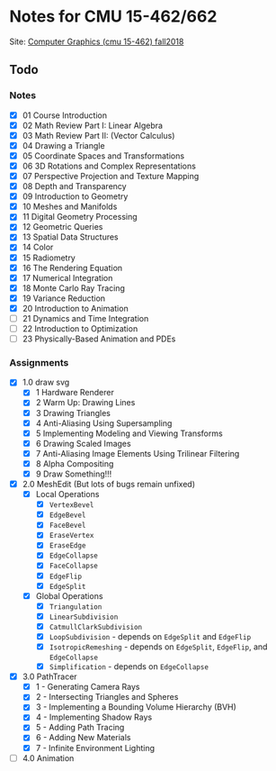 # Notes for CMU 15-462/662

Site: [Computer Graphics (cmu 15-462) fall2018](http://15462.courses.cs.cmu.edu/fall2018/)

## Todo

### Notes

* [x] 01 Course Introduction
* [x] 02 Math Review Part I: Linear Algebra
* [x] 03 Math Review Part II: (Vector Calculus)
* [x] 04 Drawing a Triangle
* [x] 05 Coordinate Spaces and Transformations
* [x] 06 3D Rotations and Complex Representations
* [x] 07 Perspective Projection and Texture Mapping
* [x] 08 Depth and Transparency
* [x] 09 Introduction to Geometry
* [x] 10 Meshes and Manifolds
* [x] 11 Digital Geometry Processing
* [x] 12 Geometric Queries
* [x] 13 Spatial Data Structures
* [x] 14 Color
* [x] 15 Radiometry
* [x] 16 The Rendering Equation
* [x] 17 Numerical Integration
* [x] 18 Monte Carlo Ray Tracing
* [x] 19 Variance Reduction
* [x] 20 Introduction to Animation
* [ ] 21 Dynamics and Time Integration
* [ ] 22 Introduction to Optimization
* [ ] 23 Physically-Based Animation and PDEs

### Assignments

* [x] 1.0 draw svg
  * [x] 1 Hardware Renderer
  * [x] 2 Warm Up: Drawing Lines
  * [x] 3 Drawing Triangles
  * [x] 4 Anti-Aliasing Using Supersampling
  * [x] 5 Implementing Modeling and Viewing Transforms
  * [x] 6 Drawing Scaled Images
  * [x] 7 Anti-Aliasing Image Elements Using Trilinear Filtering
  * [x] 8 Alpha Compositing
  * [x] 9 Draw Something!!!
* [x] 2.0 MeshEdit (But lots of bugs remain unfixed)
  * [x] Local Operations
    * [x] `VertexBevel`
    * [x] `EdgeBevel`
    * [x] `FaceBevel`
    * [x] `EraseVertex`
    * [x] `EraseEdge`
    * [x] `EdgeCollapse`
    * [x] `FaceCollapse`
    * [x] `EdgeFlip`
    * [x] `EdgeSplit`
  * [x] Global Operations
    * [x] `Triangulation`
    * [x] `LinearSubdivision`
    * [x] `CatmullClarkSubdivision`
    * [x] `LoopSubdivision` - depends on `EdgeSplit` and `EdgeFlip`
    * [x] `IsotropicRemeshing` - depends on `EdgeSplit`, `EdgeFlip`, and `EdgeCollapse`
    * [x] `Simplification` - depends on `EdgeCollapse`
* [x] 3.0 PathTracer
  * [x] 1 - Generating Camera Rays
  * [x] 2 - Intersecting Triangles and Spheres
  * [x] 3 - Implementing a Bounding Volume Hierarchy (BVH)
  * [x] 4 - Implementing Shadow Rays
  * [x] 5 - Adding Path Tracing
  * [x] 6 - Adding New Materials
  * [x] 7 - Infinite Environment Lighting
* [ ] 4.0 Animation

